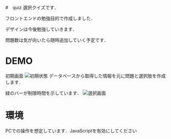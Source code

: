 #　quiz
選択クイズです．

フロントエンドの勉強目的で作成しました．

デザインは今後勉強していきます．

問題数は気が向いたら随時追加していく予定です．

# DEMO
初期画面
![初期状態](https://user-images.githubusercontent.com/69710380/162865541-601d05fe-a42e-4a29-a3f3-dbb49ac19d1d.png)
データベースから取得した情報を元に問題と選択肢を作成します．

緑のバーが制限時間を示しています．
![選択画面](https://user-images.githubusercontent.com/69710380/162865549-5971b659-a0e7-4275-9ac4-f8d6c658b30b.png)

# 環境
PCでの操作を想定しています．JavaScriptを有効にしてください